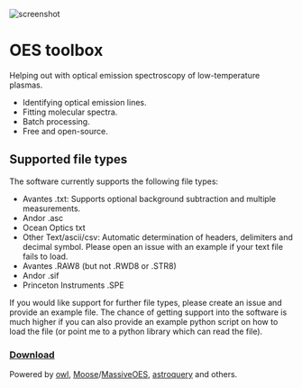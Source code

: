 ![screenshot](https://github.com/mimurrayy/OES-toolbox/assets/3911345/9eaa9d33-d2ff-423d-a721-5da42fed85d7)

# OES toolbox

Helping out with optical emission spectroscopy of low-temperature plasmas.

- Identifying optical emission lines.
- Fitting molecular spectra.
- Batch processing.
- Free and open-source.

## Supported file types
The software currently supports the following file types:
- Avantes .txt: Supports optional background subtraction and multiple measurements.
- Andor .asc
- Ocean Optics txt
- Other Text/ascii/csv: Automatic determination of headers, delimiters and decimal symbol. Please open an issue with an example if your text file fails to load.
- Avantes .RAW8 (but not .RWD8 or .STR8)
- Andor .sif
- Princeton Instruments .SPE

If you would like support for further file types, please create an issue and provide an example file. The chance of getting support into the software is much higher if you can also provide an example python script on how to load the file (or point me to a python library which can read the file).


### [**Download**](https://github.com/mimurrayy/OES-toolbox/releases/latest)


Powered by [owl](https://github.com/mimurrayy/owl), [Moose](https://github.com/AntoineTUE/Moose)/[MassiveOES](https://bitbucket.org/OES_muni/massiveoes), [astroquery](https://github.com/astropy/astroquery) and others.   
